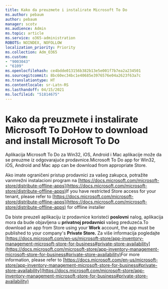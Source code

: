 ```yaml
---
title: Kako da preuzmete i instalirate Microsoft To Do
ms.author: pebaum
author: pebaum
manager: scotv
ms.audience: Admin
ms.topic: article
ms.service: o365-administration
ROBOTS: NOINDEX, NOFOLLOW
localization_priority: Priority
ms.collection: Adm_O365
ms.custom:
- "9003043"
- "6109"
ms.openlocfilehash: ce4bdde013156b382b13e5e001f7b7ea2a234501
ms.sourcegitcommit: 8bc60ec34bc1e40685e3976576e04a2623f63a7c
ms.translationtype: HT
ms.contentlocale: sr-Latn-RS
ms.lasthandoff: 04/15/2021
ms.locfileid: "51814675"
---
```

# <a name="how-to-download-and-install-microsoft-to-do"></a><span data-ttu-id="419c1-102">Kako da preuzmete i instalirate Microsoft To Do</span><span class="sxs-lookup"><span data-stu-id="419c1-102">How to download and install Microsoft To Do</span></span>

<span data-ttu-id="419c1-103">Aplikacija Microsoft To Do za Win32, iOS, Android i Mac aplikacije može da se preuzme iz odgovarajuće prodavnice.</span><span class="sxs-lookup"><span data-stu-id="419c1-103">Microsoft To Do app for Win32, iOS, Android and Mac app can be download from appropriate Store.</span></span>

<span data-ttu-id="419c1-104">Ako imate ograničeni pristup prodavnici za vašeg zakupca, potražite vanmrežni instalacioni program na [https://docs.microsoft.com/microsoft-store/distribute-offline-apps](https://docs.microsoft.com/microsoft-store/distribute-offline-apps)</span><span class="sxs-lookup"><span data-stu-id="419c1-104">If you have restricted Store access for your tenant, please refer to [https://docs.microsoft.com/microsoft-store/distribute-offline-apps](https://docs.microsoft.com/microsoft-store/distribute-offline-apps) for offline installer</span></span>

<span data-ttu-id="419c1-105">Da biste preuzeli aplikaciju iz prodavnice koristeći **poslovni** nalog, aplikacija mora da bude objavljena u **privatnoj prodavnici** vašeg preduzeća.</span><span class="sxs-lookup"><span data-stu-id="419c1-105">To download an app from Store using your **Work** account, the app must be published to your company's **Private Store.**</span></span> <span data-ttu-id="419c1-106">Za više informacija pogledajte [https://docs.microsoft.com/en-us/microsoft-store/app-inventory-management-microsoft-store-for-business#private-store-availability](https://docs.microsoft.com/microsoft-store/app-inventory-management-microsoft-store-for-business#private-store-availability)</span><span class="sxs-lookup"><span data-stu-id="419c1-106">For more information, please refer to [https://docs.microsoft.com/en-us/microsoft-store/app-inventory-management-microsoft-store-for-business#private-store-availability](https://docs.microsoft.com/microsoft-store/app-inventory-management-microsoft-store-for-business#private-store-availability)</span></span>